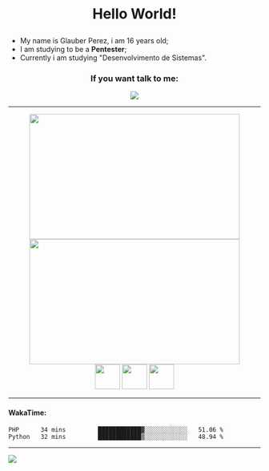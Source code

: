 # <p align="center"> Hello World! </p>

- My name is Glauber Perez, i am 16 years old;
- I am studying to be a **Pentester**;
- Currently i am studying "Desenvolvimento de Sistemas".


### <p align="center">  If you want talk to me: </p>
<div align="center">
<a href="mailto:glauber2070.20@gmail.com"><img src="https://img.shields.io/badge/Gmail-D14836?style=for-the-badge&logo=gmail&logoColor=white"/></a>
</div>

---
<div align="center">
 <a href="#">
<img height="250px" width="420px" src="https://github-readme-stats.vercel.app/api?username=glauberperez&theme=chartreuse-dark&count_private=1&include_all_commits=1&hide_border=1&show_icons=true&count_private=false">
</a>
<a href="#">
<img height="250px" width="420px" src="https://github-readme-stats.vercel.app/api/top-langs/?username=glauberperez&layout=compact&hide_border=1&theme=chartreuse-dark&hide=html,css">
</a>
</div>

<div align="center">
  <a href="#"><img height="50px" width="50px" src="https://cdn.jsdelivr.net/gh/devicons/devicon/icons/javascript/javascript-original.svg"/></a>
  <a href="#"><img height="50px" width="50px" src="https://cdn.jsdelivr.net/gh/devicons/devicon/icons/java/java-original.svg" /></a>
  <a href="#"><img height="50px" width="50px" src="https://cdn.jsdelivr.net/gh/devicons/devicon/icons/python/python-original.svg"/></a>
</div>


---
#### WakaTime:
<!--START_SECTION:waka-->

```text
PHP      34 mins         ████████████▓░░░░░░░░░░░░   51.06 %
Python   32 mins         ████████████▒░░░░░░░░░░░░   48.94 %
```

<!--END_SECTION:waka-->
---
<a href="#">
  <img src="https://raw.githubusercontent.com/glauberperez/glauberperez/output/github-contribution-grid-snake.svg"></img>
</a>
